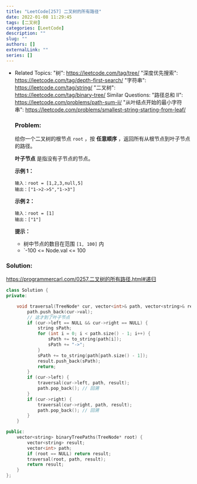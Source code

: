 ```yaml
---
title: "LeetCode[257] 二叉树的所有路径"
date: 2022-01-08 11:29:45
tags: [二叉树]
categories: [LeetCode]
description: ""
slug: ""
authors: []
externalLink: ""
series: []
---
```


- Related Topics:
    "树": https://leetcode.com/tag/tree/
    "深度优先搜索": https://leetcode.com/tag/depth-first-search/
    "字符串": https://leetcode.com/tag/string/
    "二叉树": https://leetcode.com/tag/binary-tree/
  Similar Questions:
    "路径总和 II": https://leetcode.com/problems/path-sum-ii/
    "从叶结点开始的最小字符串": https://leetcode.com/problems/smallest-string-starting-from-leaf/
  
  ### Problem:
  
  给你一个二叉树的根节点 `root` ，按 **任意顺序** ，返回所有从根节点到叶子节点的路径。
  
  **叶子节点** 是指没有子节点的节点。
  
  **示例 1：**
  
  ```
  输入：root = [1,2,3,null,5]
  输出：["1->2->5","1->3"]
  ```
  
  **示例 2：**
  
  ```
  输入：root = [1]
  输出：["1"]
  ```
  
  **提示：**
  
  - 树中节点的数目在范围 `[1, 100]` 内
  - `-100 <= Node.val <= 100


<!--more-->

### Solution:

https://programmercarl.com/0257.二叉树的所有路径.html#递归

```c++
class Solution {
private:

    void traversal(TreeNode* cur, vector<int>& path, vector<string>& result) {
        path.push_back(cur->val);
        // 这才到了叶子节点
        if (cur->left == NULL && cur->right == NULL) {
            string sPath;
            for (int i = 0; i < path.size() - 1; i++) {
                sPath += to_string(path[i]);
                sPath += "->";
            }
            sPath += to_string(path[path.size() - 1]);
            result.push_back(sPath);
            return;
        }
        if (cur->left) {
            traversal(cur->left, path, result);
            path.pop_back(); // 回溯
        }
        if (cur->right) {
            traversal(cur->right, path, result);
            path.pop_back(); // 回溯
        }
    }

public:
    vector<string> binaryTreePaths(TreeNode* root) {
        vector<string> result;
        vector<int> path;
        if (root == NULL) return result;
        traversal(root, path, result);
        return result;
    }
};
```

